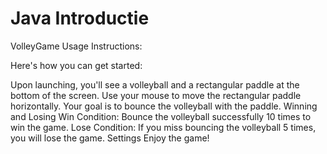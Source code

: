 # Java Introductie

VolleyGame Usage Instructions:

Here's how you can get started:

Upon launching, you'll see a volleyball and a rectangular paddle at the bottom of the screen.
Use your mouse to move the rectangular paddle horizontally.
Your goal is to bounce the volleyball with the paddle.
Winning and Losing
Win Condition:
Bounce the volleyball successfully 10 times to win the game.
Lose Condition:
If you miss bouncing the volleyball 5 times, you will lose the game.
Settings
Enjoy the game!
